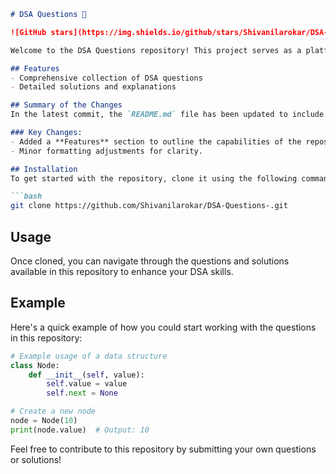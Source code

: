 ```markdown
# DSA Questions 🚀

![GitHub stars](https://img.shields.io/github/stars/Shivanilarokar/DSA-Questions-?style=social) ![Forks](https://img.shields.io/github/forks/Shivanilarokar/DSA-Questions-?style=social)

Welcome to the DSA Questions repository! This project serves as a platform for developers and learners to practice and enhance their skills in Data Structures and Algorithms (DSA). This repository is designed to help you improve your understanding of various data structures and algorithms through a collection of questions and solutions.

## Features
- Comprehensive collection of DSA questions
- Detailed solutions and explanations

## Summary of the Changes
In the latest commit, the `README.md` file has been updated to include a new section that highlights the features of the repository, making it easier for users to understand what they can expect. Additionally, some formatting adjustments were made for improved readability.

### Key Changes:
- Added a **Features** section to outline the capabilities of the repository.
- Minor formatting adjustments for clarity.

## Installation
To get started with the repository, clone it using the following command:

```bash
git clone https://github.com/Shivanilarokar/DSA-Questions-.git
```

## Usage
Once cloned, you can navigate through the questions and solutions available in this repository to enhance your DSA skills.

## Example
Here's a quick example of how you could start working with the questions in this repository:

```python
# Example usage of a data structure
class Node:
    def __init__(self, value):
        self.value = value
        self.next = None

# Create a new node
node = Node(10)
print(node.value)  # Output: 10
```

Feel free to contribute to this repository by submitting your own questions or solutions!
```
